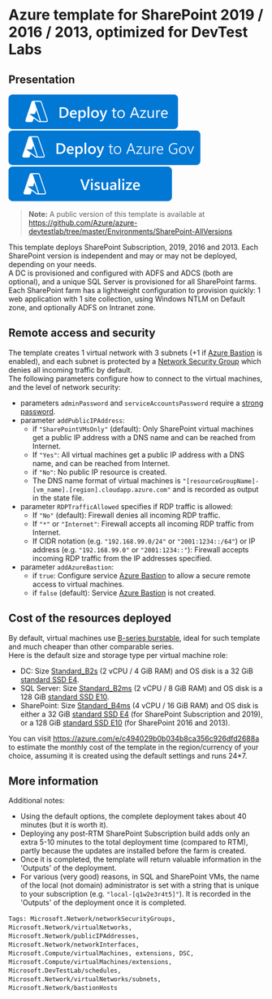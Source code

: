 # Azure template for SharePoint 2019 / 2016 / 2013, optimized for DevTest Labs

## Presentation

[![Deploy To Azure](https://raw.githubusercontent.com/Azure/azure-quickstart-templates/master/1-CONTRIBUTION-GUIDE/images/deploytoazure.svg?sanitize=true)](https://portal.azure.com/#create/Microsoft.Template/uri/https%3A%2F%2Fraw.githubusercontent.com%2FYvand%2FAzureRM-Templates%2Fmaster%2FTemplates%2FSharePoint-ADFS-DevTestLabs%2Fazuredeploy.json)
[![Deploy To Azure US Gov](https://raw.githubusercontent.com/Azure/azure-quickstart-templates/master/1-CONTRIBUTION-GUIDE/images/deploytoazuregov.svg?sanitize=true)](https://portal.azure.us/#create/Microsoft.Template/uri/https%3A%2F%2Fraw.githubusercontent.com%2FYvand%2FAzureRM-Templates%2Fmaster%2FTemplates%2FSharePoint-ADFS-DevTestLabs%2Fazuredeploy.json)
[![Visualize](https://raw.githubusercontent.com/Azure/azure-quickstart-templates/master/1-CONTRIBUTION-GUIDE/images/visualizebutton.svg?sanitize=true)](http://armviz.io/#/?load=https%3A%2F%2Fraw.githubusercontent.com%2FYvand%2FAzureRM-Templates%2Fmaster%2FTemplates%2FSharePoint-ADFS-DevTestLabs%2Fazuredeploy.json)

> **Note:** A public version of this template is available at <https://github.com/Azure/azure-devtestlab/tree/master/Environments/SharePoint-AllVersions>

This template deploys SharePoint Subscription, 2019, 2016 and 2013. Each SharePoint version is independent and may or may not be deployed, depending on your needs.  
A DC is provisioned and configured with ADFS and ADCS (both are optional), and a unique SQL Server is provisioned for all SharePoint farms.  
Each SharePoint farm has a lightweight configuration to provision quickly: 1 web application with 1 site collection, using Windows NTLM on Default zone, and optionally ADFS on Intranet zone.

## Remote access and security

The template creates 1 virtual network with 3 subnets (+1 if [Azure Bastion](https://azure.microsoft.com/services/azure-bastion/) is enabled), and each subnet is protected by a [Network Security Group](https://docs.microsoft.com/azure/virtual-network/network-security-groups-overview) which denies all incoming traffic by default.  
The following parameters configure how to connect to the virtual machines, and the level of network security:

- parameters `adminPassword` and `serviceAccountsPassword` require a [strong password](https://learn.microsoft.com/azure/virtual-machines/windows/faq#what-are-the-password-requirements-when-creating-a-vm-).
- parameter `addPublicIPAddress`:
  - if `"SharePointVMsOnly"` (default): Only SharePoint virtual machines get a public IP address with a DNS name and can be reached from Internet.
  - If `"Yes"`: All virtual machines get a public IP address with a DNS name, and can be reached from Internet.
  - if `"No"`: No public IP resource is created.
  - The DNS name format of virtual machines is `"[resourceGroupName]-[vm_name].[region].cloudapp.azure.com"` and is recorded as output in the state file.
- parameter `RDPTrafficAllowed` specifies if RDP traffic is allowed:
  - If `"No"` (default): Firewall denies all incoming RDP traffic.
  - If `"*"` or `"Internet"`: Firewall accepts all incoming RDP traffic from Internet.
  - If CIDR notation (e.g. `"192.168.99.0/24"` or `"2001:1234::/64"`) or IP address (e.g. `"192.168.99.0"` or `"2001:1234::"`): Firewall accepts incoming RDP traffic from the IP addresses specified.
- parameter `addAzureBastion`:
  - if `true`: Configure service [Azure Bastion](https://azure.microsoft.com/services/azure-bastion/) to allow a secure remote access to virtual machines.
  - if `false` (default): Service [Azure Bastion](https://azure.microsoft.com/services/azure-bastion/) is not created.

## Cost of the resources deployed

By default, virtual machines use [B-series burstable](https://docs.microsoft.com/azure/virtual-machines/sizes-b-series-burstable), ideal for such template and much cheaper than other comparable series.  
Here is the default size and storage type per virtual machine role:

- DC: Size [Standard_B2s](https://docs.microsoft.com/azure/virtual-machines/sizes-b-series-burstable) (2 vCPU / 4 GiB RAM) and OS disk is a 32 GiB [standard SSD E4](https://learn.microsoft.com/azure/virtual-machines/disks-types#standard-ssds).
- SQL Server: Size [Standard_B2ms](https://docs.microsoft.com/azure/virtual-machines/sizes-b-series-burstable) (2 vCPU / 8 GiB RAM) and OS disk is a 128 GiB [standard SSD E10](https://learn.microsoft.com/azure/virtual-machines/disks-types#standard-ssds).
- SharePoint: Size [Standard_B4ms](https://docs.microsoft.com/azure/virtual-machines/sizes-b-series-burstable) (4 vCPU / 16 GiB RAM) and OS disk is either a 32 GiB [standard SSD E4](https://learn.microsoft.com/azure/virtual-machines/disks-types#standard-ssds) (for SharePoint Subscription and 2019), or a 128 GiB [standard SSD E10](https://learn.microsoft.com/azure/virtual-machines/disks-types#standard-ssds) (for SharePoint 2016 and 2013).

You can visit <https://azure.com/e/c494029b0b034b8ca356c926dfd2688a> to estimate the monthly cost of the template in the region/currency of your choice, assuming it is created using the default settings and runs 24*7.

## More information

Additional notes:

- Using the default options, the complete deployment takes about 40 minutes (but it is worth it).
- Deploying any post-RTM SharePoint Subscription build adds only an extra 5-10 minutes to the total deployment time (compared to RTM), partly because the updates are installed before the farm is created.
- Once it is completed, the template will return valuable information in the 'Outputs' of the deployment.
- For various (very good) reasons, in SQL and SharePoint VMs, the name of the local (not domain) administrator is set with a string that is unique to your subscription (e.g. `"local-[q1w2e3r4t5]"`). It is recorded in the 'Outputs' of the deployment once it is completed.

`Tags: Microsoft.Network/networkSecurityGroups, Microsoft.Network/virtualNetworks, Microsoft.Network/publicIPAddresses, Microsoft.Network/networkInterfaces, Microsoft.Compute/virtualMachines, extensions, DSC, Microsoft.Compute/virtualMachines/extensions, Microsoft.DevTestLab/schedules, Microsoft.Network/virtualNetworks/subnets, Microsoft.Network/bastionHosts`

